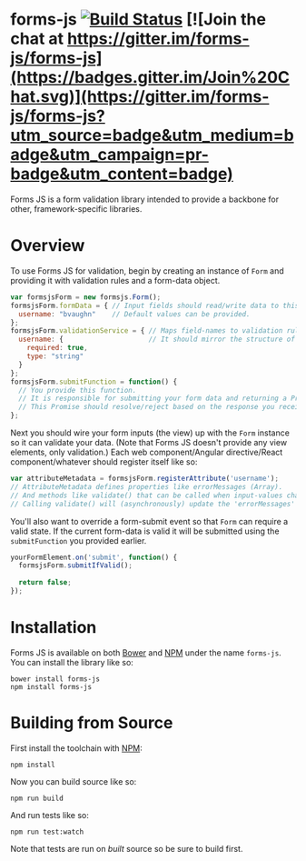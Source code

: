 # forms-js [![Build Status](https://travis-ci.org/forms-js/forms-js.svg)](https://travis-ci.org/forms-js/forms-js) [![Join the chat at https://gitter.im/forms-js/forms-js](https://badges.gitter.im/Join%20Chat.svg)](https://gitter.im/forms-js/forms-js?utm_source=badge&utm_medium=badge&utm_campaign=pr-badge&utm_content=badge)

Forms JS is a form validation library intended to provide a backbone for other, framework-specific libraries.

# Overview

To use Forms JS for validation, begin by creating an instance of `Form` and providing it with validation rules and a form-data object.

```js
var formsjsForm = new formsjs.Form();
formsjsForm.formData = { // Input fields should read/write data to this object.
  username: "bvaughn"    // Default values can be provided.
};
formsjsForm.validationService = { // Maps field-names to validation rules.
  username: {                     // It should mirror the structure of form-data.
    required: true,
    type: "string"
  }
};
formsjsForm.submitFunction = function() {
  // You provide this function.
  // It is responsible for submitting your form data and returning a Promise.
  // This Promise should resolve/reject based on the response you receive after submitting.
};
```

Next you should wire your form inputs (the view) up with the `Form` instance so it can validate your data. (Note that Forms JS doesn't provide any view elements, only validation.) Each web component/Angular directive/React component/whatever should register itself like so:

```js
var attributeMetadata = formsjsForm.registerAttribute('username');
// AttributeMetadata defines properties like errorMessages (Array).
// And methods like validate() that can be called when input-values change.
// Calling validate() will (asynchronously) update the 'errorMessages' property.
```

You'll also want to override a form-submit event so that `Form` can require a valid state. If the current form-data is valid it will be submitted using the `submitFunction` you provided earlier.

```js
yourFormElement.on('submit', function() {
  formsjsForm.submitIfValid();
  
  return false;
});
```

# Installation

Forms JS is available on both [Bower](http://bower.io/) and [NPM](https://www.npmjs.com/) under the name `forms-js`. You can install the library like so:

```shell
bower install forms-js
npm install forms-js
```

# Building from Source

First install the toolchain with [NPM](https://www.npmjs.org/):

```shell
npm install
```

Now you can build source like so:

```shell
npm run build
```

And run tests like so:

```shell
npm run test:watch
```

Note that tests are run on *built* source so be sure to build first.
